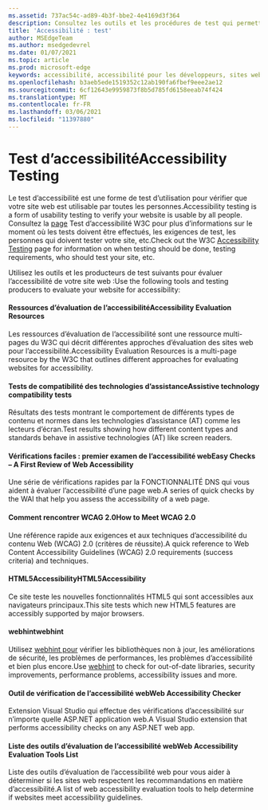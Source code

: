 ```yaml
---
ms.assetid: 737ac54c-ad89-4b3f-bbe2-4e4169d3f364
description: Consultez les outils et les procédures de test qui permettent d’évaluer l’accessibilité d’un site web.
title: 'Accessibilité : test'
author: MSEdgeTeam
ms.author: msedgedevrel
ms.date: 01/07/2021
ms.topic: article
ms.prod: microsoft-edge
keywords: accessibilité, accessibilité pour les développeurs, sites web accessibles, edge, développement web, ARIA, développeur, UIA, UI Automation
ms.openlocfilehash: b3aeb5ede1519352c12ab190fa6fbef9eee2ae12
ms.sourcegitcommit: 6cf12643e9959873f8b5d785fd6158eeab74f424
ms.translationtype: MT
ms.contentlocale: fr-FR
ms.lasthandoff: 03/06/2021
ms.locfileid: "11397880"
---
```

# <a name="accessibility-testing"></a><span data-ttu-id="031a8-104">Test d’accessibilité</span><span class="sxs-lookup"><span data-stu-id="031a8-104">Accessibility Testing</span></span>  

<span data-ttu-id="031a8-105">Le test d’accessibilité est une forme de test d’utilisation pour vérifier que votre site web est utilisable par toutes les personnes.</span><span class="sxs-lookup"><span data-stu-id="031a8-105">Accessibility testing is a form of usability testing to verify your website is usable by all people.</span></span> <span data-ttu-id="031a8-106">Consultez la [page](https://www.w3.org/wiki/Accessibility_testing) Test d’accessibilité W3C pour plus d’informations sur le moment où les tests doivent être effectués, les exigences de test, les personnes qui doivent tester votre site, etc.</span><span class="sxs-lookup"><span data-stu-id="031a8-106">Check out the W3C [Accessibility Testing](https://www.w3.org/wiki/Accessibility_testing) page for information on when testing should be done, testing requirements, who should test your site, etc.</span></span>

<span data-ttu-id="031a8-107">Utilisez les outils et les producteurs de test suivants pour évaluer l’accessibilité de votre site web :</span><span class="sxs-lookup"><span data-stu-id="031a8-107">Use the following tools and testing producers to evaluate your website for accessibility:</span></span>

#### [<a name="accessibility-evaluation-resources"></a><span data-ttu-id="031a8-108">Ressources d’évaluation de l’accessibilité</span><span class="sxs-lookup"><span data-stu-id="031a8-108">Accessibility Evaluation Resources</span></span>](https://www.w3.org/WAI/eval/Overview.html)  

<span data-ttu-id="031a8-109">Les ressources d’évaluation de l’accessibilité sont une ressource multi-pages du W3C qui décrit différentes approches d’évaluation des sites web pour l’accessibilité.</span><span class="sxs-lookup"><span data-stu-id="031a8-109">Accessibility Evaluation Resources is a multi-page resource by the W3C that outlines different approaches for evaluating websites for accessibility.</span></span>

#### [<a name="assistive-technology-compatibility-tests"></a><span data-ttu-id="031a8-110">Tests de compatibilité des technologies d’assistance</span><span class="sxs-lookup"><span data-stu-id="031a8-110">Assistive technology compatibility tests</span></span>](http://www.powermapper.com/tests)  

<span data-ttu-id="031a8-111">Résultats des tests montrant le comportement de différents types de contenu et normes dans les technologies d’assistance (AT) comme les lecteurs d’écran.</span><span class="sxs-lookup"><span data-stu-id="031a8-111">Test results showing how different content types and standards behave in assistive technologies (AT) like screen readers.</span></span>

#### [<a name="easy-checks--a-first-review-of-web-accessibility"></a><span data-ttu-id="031a8-112">Vérifications faciles : premier examen de l’accessibilité web</span><span class="sxs-lookup"><span data-stu-id="031a8-112">Easy Checks – A First Review of Web Accessibility</span></span>](https://www.w3.org/WAI/eval/preliminary.html)  

<span data-ttu-id="031a8-113">Une série de vérifications rapides par la FONCTIONNALITÉ DNS qui vous aident à évaluer l’accessibilité d’une page web.</span><span class="sxs-lookup"><span data-stu-id="031a8-113">A series of quick checks by the WAI that help you assess the accessibility of a web page.</span></span>

#### [<a name="how-to-meet-wcag-20"></a><span data-ttu-id="031a8-114">Comment rencontrer WCAG 2.0</span><span class="sxs-lookup"><span data-stu-id="031a8-114">How to Meet WCAG 2.0</span></span>](https://www.w3.org/WAI/WCAG20/quickref)  

<span data-ttu-id="031a8-115">Une référence rapide aux exigences et aux techniques d’accessibilité du contenu Web \(WCAG\) 2.0 (critères de réussite).</span><span class="sxs-lookup"><span data-stu-id="031a8-115">A quick reference to Web Content Accessibility Guidelines \(WCAG\) 2.0 requirements (success criteria) and techniques.</span></span>

#### [<a name="html5accessibility"></a><span data-ttu-id="031a8-116">HTML5Accessibility</span><span class="sxs-lookup"><span data-stu-id="031a8-116">HTML5Accessibility</span></span>](https://html5accessibility.com)  

<span data-ttu-id="031a8-117">Ce site teste les nouvelles fonctionnalités HTML5 qui sont accessibles aux navigateurs principaux.</span><span class="sxs-lookup"><span data-stu-id="031a8-117">This site tests which new HTML5 features are accessibly supported by major browsers.</span></span> 

#### [<a name="webhint"></a><span data-ttu-id="031a8-118">webhint</span><span class="sxs-lookup"><span data-stu-id="031a8-118">webhint</span></span>](https://webhint.io)  

<span data-ttu-id="031a8-119">Utilisez [webhint pour](https://webhint.io/) vérifier les bibliothèques non à jour, les améliorations de sécurité, les problèmes de performances, les problèmes d’accessibilité et bien plus encore.</span><span class="sxs-lookup"><span data-stu-id="031a8-119">Use [webhint](https://webhint.io/) to check for out-of-date libraries, security improvements, performance problems, accessibility issues and more.</span></span>

#### [<a name="web-accessibility-checker"></a><span data-ttu-id="031a8-120">Outil de vérification de l’accessibilité web</span><span class="sxs-lookup"><span data-stu-id="031a8-120">Web Accessibility Checker</span></span>](https://visualstudiogallery.msdn.microsoft.com/3aabefab-1681-4fea-8f95-6a62e2f0f1ec)  

<span data-ttu-id="031a8-121">Extension Visual Studio qui effectue des vérifications d’accessibilité sur n’importe quelle ASP.NET application web.</span><span class="sxs-lookup"><span data-stu-id="031a8-121">A Visual Studio extension that performs accessibility checks on any ASP.NET web app.</span></span>

#### [<a name="web-accessibility-evaluation-tools-list"></a><span data-ttu-id="031a8-122">Liste des outils d’évaluation de l’accessibilité web</span><span class="sxs-lookup"><span data-stu-id="031a8-122">Web Accessibility Evaluation Tools List</span></span>](https://www.w3.org/WAI/ER/tools/index.html)  

<span data-ttu-id="031a8-123">Liste des outils d’évaluation de l’accessibilité web pour vous aider à déterminer si les sites web respectent les recommandations en matière d’accessibilité.</span><span class="sxs-lookup"><span data-stu-id="031a8-123">A list of web accessibility evaluation tools to help determine if websites meet accessibility guidelines.</span></span>
